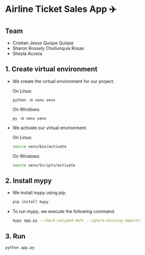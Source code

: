 # Airline Ticket Sales App :airplane:

## Team 

- Cristian Jesus Quispe Quispe
- Sharon Rossely Chullunquia Rosas
- Sheyla Acosta

## 1. Create virtual environment

* We create the virtual environment for our project.

  On Linux:

  ``` 
  python -m venv venv
  ````

  On Windows:

  ``` 
  py -m venv venv
  ````
  
* We activate our virtual environment.

  On Linux:

  ```bash
  source venv/bin/activate
  ````

  On Windows:

  ```bash
  source venv/Scripts/activate
  ````

## 2. Install mypy

* We install _mypy_ using _pip_.

  ```bash
  pip install mypy
  ````

* To run _mypy_, we execute the following command.

  ```bash
  mypy app.py --check-untyped-defs --ignore-missing-imports
  ````

## 3. Run
  
  ```bash
  python app.py
  ````
